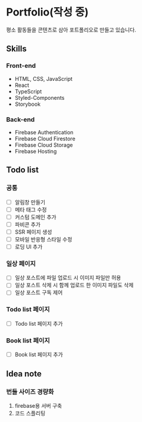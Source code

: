# Portfolio(작성 중)
평소 활동들을 콘텐츠로 삼아 포트폴리오로 만들고 있습니다.
## Skills
### Front-end
+ HTML, CSS, JavaScript
+ React
+ TypeScript
+ Styled-Components
+ Storybook

### Back-end
+ Firebase Authentication
+ Firebase Cloud Firestore
+ Firebase Cloud Storage
+ Firebase Hosting

## Todo list
### 공통
- [ ] 알림창 만들기
- [ ] 메타 태그 수정
- [ ] 커스텀 도메인 추가
- [ ] 파비콘 추가
- [ ] SSR 페이지 생성
- [ ] 모바일 반응형 스타일 수정
- [ ] 로딩 UI 추가

### 일상 페이지
- [ ] 일상 포스트에 파일 업로드 시 이미지 파일만 허용
- [ ] 일상 포스트 삭제 시 함께 업로드 한 이미지 파일도 삭제
- [ ] 일상 포스트 구독 제어

### Todo list 페이지
- [ ] Todo list 페이지 추가

### Book list 페이지
- [ ] Book list 페이지 추가

## Idea note
### 번들 사이즈 경량화  
1. firebase용 서버 구축
2. 코드 스플리팅
